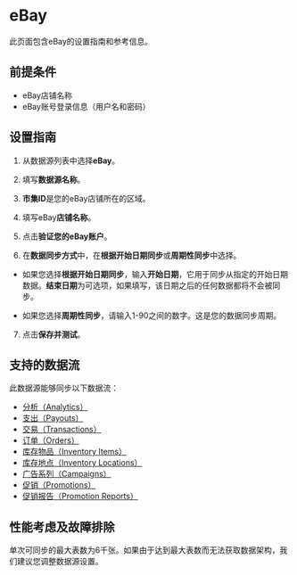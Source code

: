 # eBay

此页面包含eBay的设置指南和参考信息。

## 前提条件

* eBay店铺名称
* eBay账号登录信息（用户名和密码）

## 设置指南

1. 从数据源列表中选择**eBay**。

2. 填写**数据源名称**。

3. **市集ID**是您的eBay店铺所在的区域。

4. 填写eBay**店铺名称**。

5. 点击**验证您的eBay账户**。

6. 在**数据同步方式**中，在**根据开始日期同步**或**周期性同步**中选择。

  * 如果您选择**根据开始日期同步**，输入**开始日期**，它用于同步从指定的开始日期数据。**结束日期**为可选项，如果填写，该日期之后的任何数据都将不会被同步。

  * 如果您选择**周期性同步**，请输入1-90之间的数字。这是您的数据同步周期。

7. 点击**保存并测试**。

## 支持的数据流

此数据源能够同步以下数据流：

* [分析（Analytics）](https://developer.ebay.com/api-docs/sell/analytics/resources/methods)
* [支出（Payouts）](https://developer.ebay.com/api-docs/sell/finances/resources/payout/methods/getPayouts)
* [交易（Transactions）](https://developer.ebay.com/api-docs/sell/finances/resources/transaction/methods/getTransactions)
* [订单（Orders）](https://developer.ebay.com/api-docs/sell/fulfillment/resources/order/methods/getOrders)
* [库存物品（Inventory Items）](https://developer.ebay.com/api-docs/sell/inventory/resources/inventory_item/methods/getInventoryItems)
* [库存地点（Inventory Locations）](https://developer.ebay.com/api-docs/sell/inventory/resources/location/methods/getInventoryLocations)
* [广告系列（Campaigns）](https://developer.ebay.com/api-docs/sell/marketing/resources/campaign/methods/getCampaigns)
* [促销（Promotions）](https://developer.ebay.com/api-docs/sell/marketing/resources/promotion/methods/getPromotions)
* [促销报告（Promotion Reports）](https://developer.ebay.com/api-docs/sell/marketing/resources/promotion_report/methods/getPromotionReports)

## 性能考虑及故障排除

单次可同步的最大表数为6千张。如果由于达到最大表数而无法获取数据架构，我们建议您调整数据源设置。
